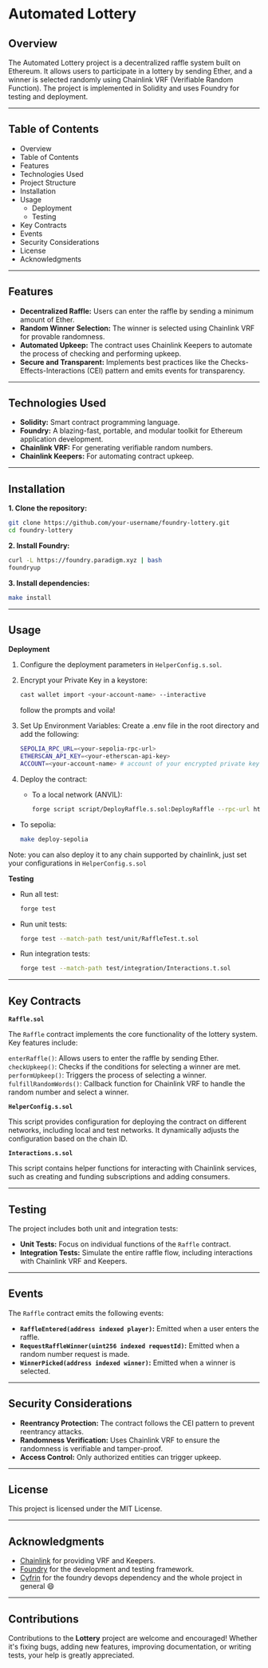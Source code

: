 # Automated Lottery

## Overview

The Automated Lottery project is a decentralized raffle system built on Ethereum. It allows users to participate in a lottery by sending Ether, and a winner is selected randomly using Chainlink VRF (Verifiable Random Function). The project is implemented in Solidity and uses Foundry for testing and deployment.

---

## Table of Contents

- Overview
- Table of Contents
- Features
- Technologies Used
- Project Structure
- Installation
- Usage
  - Deployment
  - Testing
- Key Contracts
- Events
- Security Considerations
- License
- Acknowledgments

---

## Features

- **Decentralized Raffle:** Users can enter the raffle by sending a minimum amount of Ether.
- **Random Winner Selection:** The winner is selected using Chainlink VRF for provable randomness.
- **Automated Upkeep:** The contract uses Chainlink Keepers to automate the process of checking and performing upkeep.
- **Secure and Transparent:** Implements best practices like the Checks-Effects-Interactions (CEI) pattern and emits events for transparency.

---

## Technologies Used

- **Solidity:** Smart contract programming language.
- **Foundry:** A blazing-fast, portable, and modular toolkit for Ethereum application development.
- **Chainlink VRF:** For generating verifiable random numbers.
- **Chainlink Keepers:** For automating contract upkeep.

---

## Installation

**1. Clone the repository:**
```bash
git clone https://github.com/your-username/foundry-lottery.git
cd foundry-lottery
```

**2. Install Foundry:**
```bash
curl -L https://foundry.paradigm.xyz | bash
foundryup
```

**3. Install dependencies:**
```bash
make install
```

---

## Usage

**Deployment**

1. Configure the deployment parameters in `HelperConfig.s.sol`.

2. Encrypt your Private Key in a keystore:
   ```bash
   cast wallet import <your-account-name> --interactive
   ```
   follow the prompts and voila! 

3. Set Up Environment Variables: Create a .env file in the root directory and add the following:
   ```bash
   SEPOLIA_RPC_URL=<your-sepolia-rpc-url>
   ETHERSCAN_API_KEY=<your-etherscan-api-key>
   ACCOUNT=<your-account-name> # account of your encrypted private keystore
   ```

4. Deploy the contract:
   - To a local network (ANVIL):
     ```bash
     forge script script/DeployRaffle.s.sol:DeployRaffle --rpc-url http://127.0.0.1:8545 --account <your-account-name> --broadcast
     ```
  
  - To sepolia:
    ```bash
    make deploy-sepolia
    ```

  Note: you can also deploy it to any chain supported by chainlink, just set your configurations in `HelperConfig.s.sol`
    
**Testing**
- Run all test:
  ```bash
  forge test
  ```
- Run unit tests:
  ```bash
  forge test --match-path test/unit/RaffleTest.t.sol
  ```
- Run integration tests:
  ```bash
  forge test --match-path test/integration/Interactions.t.sol
  ```

---

## Key Contracts

**`Raffle.sol`**

The `Raffle` contract implements the core functionality of the lottery system. Key features include:

`enterRaffle()`: Allows users to enter the raffle by sending Ether.
`checkUpkeep()`: Checks if the conditions for selecting a winner are met.
`performUpkeep()`: Triggers the process of selecting a winner.
`fulfillRandomWords()`: Callback function for Chainlink VRF to handle the random number and select a winner.

**`HelperConfig.s.sol`**

This script provides configuration for deploying the contract on different networks, including local and test networks. It dynamically adjusts the configuration based on the chain ID.

**`Interactions.s.sol`**

This script contains helper functions for interacting with Chainlink services, such as creating and funding subscriptions and adding consumers.

---

## Testing

The project includes both unit and integration tests:

- **Unit Tests:** Focus on individual functions of the `Raffle` contract.
- **Integration Tests:** Simulate the entire raffle flow, including interactions with Chainlink VRF and Keepers.

---

## Events

The `Raffle` contract emits the following events:

- **`RaffleEntered(address indexed player)`:** Emitted when a user enters the raffle.
- **`RequestRaffleWinner(uint256 indexed requestId)`:** Emitted when a random number request is made.
- **`WinnerPicked(address indexed winner)`:** Emitted when a winner is selected.

---

## Security Considerations

- **Reentrancy Protection:** The contract follows the CEI pattern to prevent reentrancy attacks.
- **Randomness Verification:** Uses Chainlink VRF to ensure the randomness is verifiable and tamper-proof.
- **Access Control:** Only authorized entities can trigger upkeep.

---

## License

This project is licensed under the MIT License.

---

## Acknowledgments

- [Chainlink](https://chain.link/) for providing VRF and Keepers.
- [Foundry](https://book.getfoundry.sh/) for the development and testing framework.
- [Cyfrin](https://updraft.cyfrin.io/) for the foundry devops dependency and the whole project in general 😄

---

## Contributions

Contributions to the **Lottery** project are welcome and encouraged! Whether it's fixing bugs, adding new features, improving documentation, or writing tests, your help is greatly appreciated.